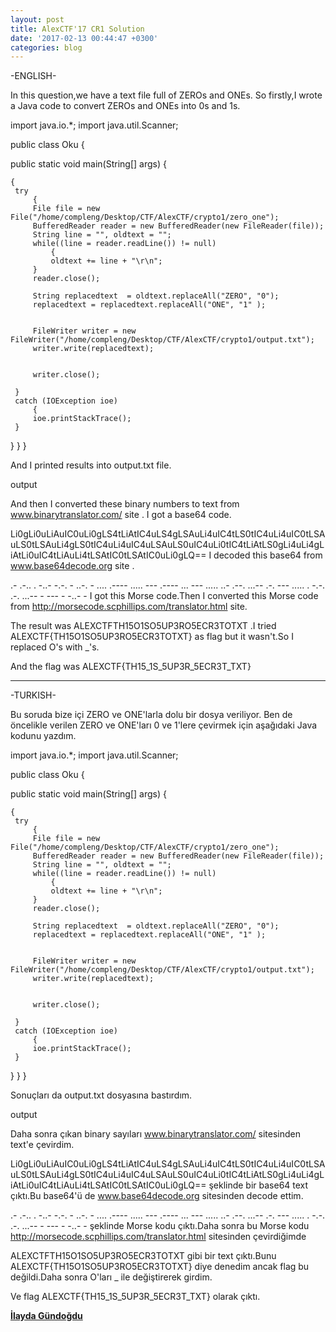 ```yaml
---
layout: post
title: AlexCTF'17 CR1 Solution
date: '2017-02-13 00:44:47 +0300'
categories: blog
---
```


-ENGLISH-

In this question,we have a text file full of ZEROs and ONEs. So firstly,I wrote a Java code to convert ZEROs and ONEs into 0s and 1s.

import java.io.*; import java.util.Scanner;

public class Oku {

public static void main(String[] args) {

    {
     try
         {
         File file = new File("/home/compleng/Desktop/CTF/AlexCTF/crypto1/zero_one");
         BufferedReader reader = new BufferedReader(new FileReader(file));
         String line = "", oldtext = "";
         while((line = reader.readLine()) != null)
             {
             oldtext += line + "\r\n";
         }
         reader.close();

         String replacedtext  = oldtext.replaceAll("ZERO", "0");
         replacedtext = replacedtext.replaceAll("ONE", "1" );


         FileWriter writer = new FileWriter("/home/compleng/Desktop/CTF/AlexCTF/crypto1/output.txt");
         writer.write(replacedtext);


         writer.close();

     }
     catch (IOException ioe)
         {
         ioe.printStackTrace();
     }
 }
} }

And I printed results into output.txt file.

output

And then I converted these binary numbers to text from www.binarytranslator.com/ site . I got a base64 code.

Li0gLi0uLiAuIC0uLi0gLS4tLiAtIC4uLS4gLSAuLi4uIC4tLS0tIC4uLi4uIC0tLSAuLS0tLSAuLi4gLS0tIC4uLi4uIC4uLSAuLS0uIC4uLi0tIC4tLiAtLS0gLi4uLi4gLiAtLi0uIC4tLiAuLi4tLSAtIC0tLSAtIC0uLi0gLQ== 
I decoded this base64 from www.base64decode.org site .

.- .-.. . -..- -.-. - ..-. - .... .---- ..... --- .---- ... --- ..... ..- .--. ...-- .-. --- ..... . -.-. .-. ...-- - --- - -..- - 
I got this Morse code.Then I converted this Morse code from http://morsecode.scphillips.com/translator.html site.

The result was ALEXCTFTH15O1SO5UP3RO5ECR3TOTXT .I tried ALEXCTF{TH15O1SO5UP3RO5ECR3TOTXT} as flag but it wasn't.So I replaced O's with _'s.

And the flag was ALEXCTF{TH15_1S_5UP3R_5ECR3T_TXT}

---

-TURKISH-

Bu soruda bize içi ZERO ve ONE'larla dolu bir dosya veriliyor. Ben de öncelikle verilen ZERO ve ONE'ları 0 ve 1'lere çevirmek için aşağıdaki Java kodunu yazdım.

import java.io.*; import java.util.Scanner;

public class Oku {

public static void main(String[] args) {

    {
     try
         {
         File file = new File("/home/compleng/Desktop/CTF/AlexCTF/crypto1/zero_one");
         BufferedReader reader = new BufferedReader(new FileReader(file));
         String line = "", oldtext = "";
         while((line = reader.readLine()) != null)
             {
             oldtext += line + "\r\n";
         }
         reader.close();

         String replacedtext  = oldtext.replaceAll("ZERO", "0");
         replacedtext = replacedtext.replaceAll("ONE", "1" );


         FileWriter writer = new FileWriter("/home/compleng/Desktop/CTF/AlexCTF/crypto1/output.txt");
         writer.write(replacedtext);


         writer.close();

     }
     catch (IOException ioe)
         {
         ioe.printStackTrace();
     }
 }
} }

Sonuçları da output.txt dosyasına bastırdım.

output

Daha sonra çıkan binary sayıları www.binarytranslator.com/ sitesinden text'e çevirdim.

Li0gLi0uLiAuIC0uLi0gLS4tLiAtIC4uLS4gLSAuLi4uIC4tLS0tIC4uLi4uIC0tLSAuLS0tLSAuLi4gLS0tIC4uLi4uIC4uLSAuLS0uIC4uLi0tIC4tLiAtLS0gLi4uLi4gLiAtLi0uIC4tLiAuLi4tLSAtIC0tLSAtIC0uLi0gLQ== şeklinde bir base64 text çıktı.Bu base64'ü de www.base64decode.org sitesinden decode ettim.

.- .-.. . -..- -.-. - ..-. - .... .---- ..... --- .---- ... --- ..... ..- .--. ...-- .-. --- ..... . -.-. .-. ...-- - --- - -..- - şeklinde Morse kodu çıktı.Daha sonra bu Morse kodu http://morsecode.scphillips.com/translator.html sitesinden çevirdiğimde

ALEXCTFTH15O1SO5UP3RO5ECR3TOTXT gibi bir text çıktı.Bunu ALEXCTF{TH15O1SO5UP3RO5ECR3TOTXT} diye denedim ancak flag bu değildi.Daha sonra O'ları _ ile değiştirerek girdim.

Ve flag ALEXCTF{TH15_1S_5UP3R_5ECR3T_TXT} olarak çıktı.

**[İlayda Gündoğdu](https://twitter.com/compleng_i)**  
